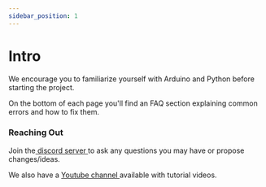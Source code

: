 ```yaml
---
sidebar_position: 1
---
```

# Intro

We encourage you to familiarize yourself with Arduino and Python before starting the project. 

On the bottom of each page you'll find an FAQ section explaining common errors and how to fix them. 

### Reaching Out

Join the[ discord server ](https://discord.gg/SvfMjNP4)to ask any questions you may have or propose changes/ideas. 

We also have a [Youtube channel ](https://www.youtube.com/channel/UCo-W0-K8zRfL9zwv4jWnePw)available with tutorial videos.
